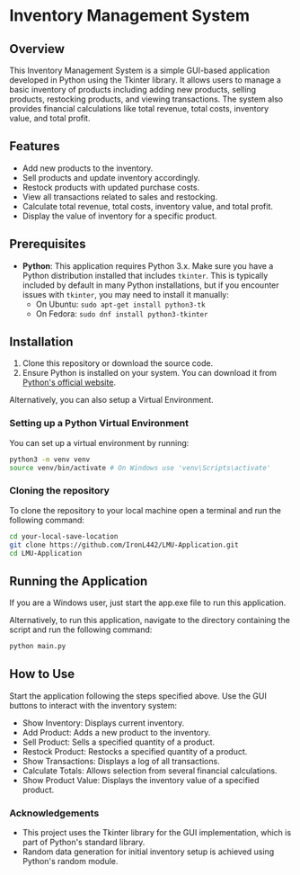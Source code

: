 # Inventory Management System

## Overview
This Inventory Management System is a simple GUI-based application developed in Python using the Tkinter library. It allows users to manage a basic inventory of products including adding new products, selling products, restocking products, and viewing transactions. The system also provides financial calculations like total revenue, total costs, inventory value, and total profit.

## Features
- Add new products to the inventory.
- Sell products and update inventory accordingly.
- Restock products with updated purchase costs.
- View all transactions related to sales and restocking.
- Calculate total revenue, total costs, inventory value, and total profit.
- Display the value of inventory for a specific product.

## Prerequisites

- **Python**: This application requires Python 3.x. Make sure you have a Python distribution installed that includes `tkinter`. This is typically included by default in many Python installations, but if you encounter issues with `tkinter`, you may need to install it manually:
  - On Ubuntu: `sudo apt-get install python3-tk`
  - On Fedora: `sudo dnf install python3-tkinter`


## Installation
1. Clone this repository or download the source code.
2. Ensure Python is installed on your system. You can download it from [Python's official website](https://www.python.org/downloads/).

Alternatively, you can also setup a Virtual Environment.

### Setting up a Python Virtual Environment
You can set up a virtual environment by running:
```bash
python3 -m venv venv
source venv/bin/activate # On Windows use 'venv\Scripts\activate'
```

### Cloning the repository
To clone the repository to your local machine open a terminal and run the following command:
```bash
cd your-local-save-location
git clone https://github.com/IronL442/LMU-Application.git
cd LMU-Application
```

## Running the Application
If you are a Windows user, just start the app.exe file to run this application.

Alternatively, to run this application, navigate to the directory containing the script and run the following command:
```bash
python main.py
```

## How to Use
Start the application following the steps specified above.
Use the GUI buttons to interact with the inventory system:
- Show Inventory: Displays current inventory.
- Add Product: Adds a new product to the inventory.
- Sell Product: Sells a specified quantity of a product.
- Restock Product: Restocks a specified quantity of a product.
- Show Transactions: Displays a log of all transactions.
- Calculate Totals: Allows selection from several financial calculations.
- Show Product Value: Displays the inventory value of a specified product.

### Acknowledgements
- This project uses the Tkinter library for the GUI implementation, which is part of Python's standard library.
- Random data generation for initial inventory setup is achieved using Python's random module.
